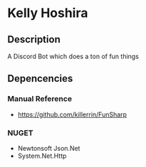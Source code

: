# Kelly Hoshira
## Description
A Discord Bot which does a ton of fun things

## Depencencies
### Manual Reference

* https://github.com/killerrin/FunSharp

### NUGET

* Newtonsoft Json.Net
* System.Net.Http